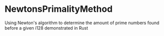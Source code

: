 # NewtonsPrimalityMethod

Using Newton's algorithm to determine the amount of prime numbers found before a given i128 demonstrated in Rust

